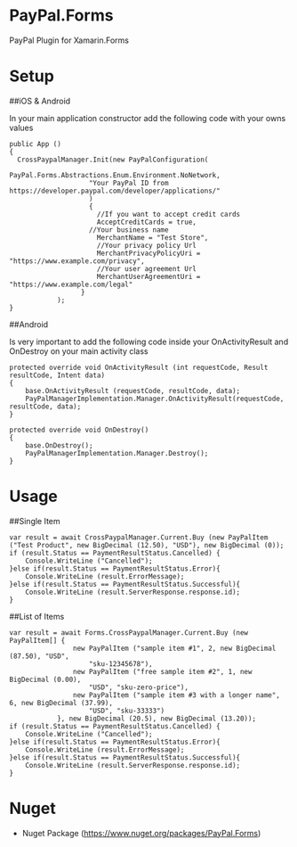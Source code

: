 # PayPal.Forms
PayPal Plugin for Xamarin.Forms

# Setup

##iOS & Android

In your main application constructor add the following code with your owns values
```
public App ()
{
  CrossPaypalManager.Init(new PayPalConfiguration(
					PayPal.Forms.Abstractions.Enum.Environment.NoNetwork,
					"Your PayPal ID from https://developer.paypal.com/developer/applications/"
					)
					{
					  //If you want to accept credit cards
					  AcceptCreditCards = true,
				  	//Your business name
					  MerchantName = "Test Store",
					  //Your privacy policy Url
					  MerchantPrivacyPolicyUri = "https://www.example.com/privacy",
					  //Your user agreement Url
					  MerchantUserAgreementUri = "https://www.example.com/legal"
				  }
			);
}
```
##Android

Is very important to add the following code inside your OnActivityResult and OnDestroy on your main activity class
```
protected override void OnActivityResult (int requestCode, Result resultCode, Intent data)
{
	base.OnActivityResult (requestCode, resultCode, data);
	PayPalManagerImplementation.Manager.OnActivityResult(requestCode, resultCode, data);
}

protected override void OnDestroy()
{
	base.OnDestroy();
	PayPalManagerImplementation.Manager.Destroy();
}
```

# Usage

##Single Item

```
var result = await CrossPaypalManager.Current.Buy (new PayPalItem ("Test Product", new BigDecimal (12.50), "USD"), new BigDecimal (0));
if (result.Status == PaymentResultStatus.Cancelled) {
	Console.WriteLine ("Cancelled");
}else if(result.Status == PaymentResultStatus.Error){
	Console.WriteLine (result.ErrorMessage);
}else if(result.Status == PaymentResultStatus.Successful){
	Console.WriteLine (result.ServerResponse.response.id);
}
```
##List of Items
```
var result = await Forms.CrossPaypalManager.Current.Buy (new PayPalItem[] {
				new PayPalItem ("sample item #1", 2, new BigDecimal (87.50), "USD",
					"sku-12345678"), 
				new PayPalItem ("free sample item #2", 1, new BigDecimal (0.00),
					"USD", "sku-zero-price"),
				new PayPalItem ("sample item #3 with a longer name", 6, new BigDecimal (37.99),
					"USD", "sku-33333") 
			}, new BigDecimal (20.5), new BigDecimal (13.20));
if (result.Status == PaymentResultStatus.Cancelled) {
	Console.WriteLine ("Cancelled");
}else if(result.Status == PaymentResultStatus.Error){
	Console.WriteLine (result.ErrorMessage);
}else if(result.Status == PaymentResultStatus.Successful){
	Console.WriteLine (result.ServerResponse.response.id);
}
```

# Nuget
* Nuget Package (https://www.nuget.org/packages/PayPal.Forms)
